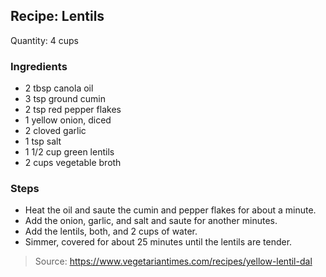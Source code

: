 ## Recipe: Lentils

Quantity: 4 cups  


### Ingredients
 - 2 tbsp canola oil
 - 3 tsp ground cumin
 - 2 tsp red pepper flakes
 - 1 yellow onion, diced
 - 2 cloved garlic
 - 1 tsp salt
 - 1 1/2 cup green lentils
 - 2 cups vegetable broth

### Steps
 - Heat the oil and saute the cumin and pepper flakes for about a minute.
 - Add the onion, garlic, and salt and saute for another minutes.
 - Add the lentils, both, and 2 cups of water.
 - Simmer, covered for about 25 minutes until the lentils are tender.

> Source: https://www.vegetariantimes.com/recipes/yellow-lentil-dal
